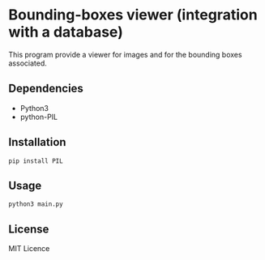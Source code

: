 # Bounding-boxes viewer (integration with a database)

This program provide a viewer for images and for the bounding boxes associated.

## Dependencies
* Python3
* python-PIL

## Installation
`pip install PIL`

## Usage
`python3 main.py`

## License
MIT Licence
